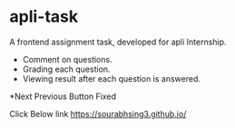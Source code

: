 # apli-task
A frontend assignment task, developed for apli Internship.
- Comment on questions.
- Grading each question.
- Viewing result after each question is answered.

*Next Previous Button Fixed

Click Below link 
https://sourabhsing3.github.io/



